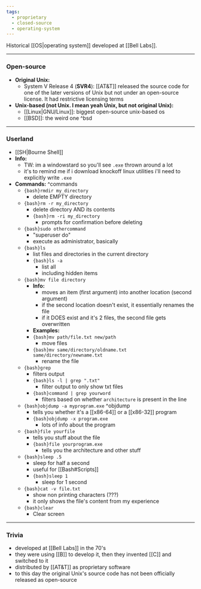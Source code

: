 ```yaml
---
tags:
  - proprietary
  - closed-source
  - operating-system
---
```

Historical [[OS|operating system]] developed at [[Bell Labs]].

---

### Open-source

- **Original Unix:**
	- System V Release 4 (**SVR4**): [[AT&T]] released the source code for one of the later versions of Unix but not under an open-source license. It had restrictive licensing terms
- **Unix-based (not Unix. I mean yeah Unix, but not original Unix):**
	- [[Linux|GNU/Linux]]: biggest open-source unix-based os
	- [[BSD]]: the weird one ^bsd

---

### Userland

- [[SH|Bourne Shell]]
- **Info:**
	- TW: im a windowstard so you'll see `.exe` thrown around a lot
	- it's to remind me if i download knockoff linux utilities i'll need to explicitly write `.exe`
- **Commands:** ^commands
	- `{bash}rmdir my_directory`
		- delete EMPTY directory
	- `{bash}rm -r my_directory`
		- delete directory AND its contents
		- `{bash}rm -ri my_directory`
			- prompts for confirmation before deleting
	- `{bash}sudo othercommand`
		- "superuser do"
		- execute as administrator, basically
	- `{bash}ls`
		- list files and directories in the current directory
		- `{bash}ls -a`
			- list all
			- including hidden items
	- `{bash}mv file directory`
		- **Info:**
			- moves an item (first argument) into another location (second argument)
			- if the second location doesn't exist, it essentially renames the file
			- if it DOES exist and it's 2 files, the second file gets overwritten
		- **Examples:**
		- `{bash}mv path/file.txt new/path`
			- move files
		- `{bash}mv same/directory/oldname.txt same/directory/newname.txt`
			- rename the file
	- `{bash}grep`
		- filters output
		- `{bash}ls -l | grep ".txt"`
			- filter output to only show txt files
		- `{bash}command | grep yourword`
			- filters based on whether `architecture` is present in the line
	- `{bash}objdump -a myprogram.exe` ^objdump
		- tells you whether it's a [[x86-64]] or a [[x86-32]] program
		- `{bash}objdump -x program.exe`
			- lots of info about the program
	- `{bash}file yourfile`
		- tells you stuff about the file
		- `{bash}file yourprogram.exe`
			- tells you the architecture and other stuff
	- `{bash}sleep .5`
		- sleep for half a second
		- useful for [[Bash#Scripts]]
		- `{bash}sleep 1`
			- sleep for 1 second
	- `{bash}cat -v file.txt`
		- show non printing characters (???)
		- it only shows the file's content from my experience
	- `{bash}clear`
		- Clear screen

---

### Trivia

- developed at [[Bell Labs]] in the 70's
- they were using [[B]] to develop it, then they invented [[C]] and switched to it
- distributed by [[AT&T]] as proprietary software
- to this day the original Unix's source code has not been officially released as open-source